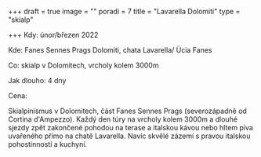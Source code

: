 +++
draft = true
image = ""
poradi = 7
title = "Lavarella Dolomiti"
type = "skialp"

+++
Kdy: únor/březen 2022

Kde: Fanes Sennes Prags Dolomiti, chata Lavarella/ Ücia Fanes

Co: skialp v Dolomitech, vrcholy kolem 3000m 

Jak dlouho: 4 dny

Cena:

Skialpinismus v Dolomitech, část Fanes Sennes Prags (severozápadně od Cortina d'Ampezzo). Každý den túry na vrcholy kolem 3000m a dlouhé sjezdy zpět zakončené pohodou na terase a italskou kávou nebo hltem piva uvařeného přímo na chatě Lavarella. Navíc skvělé zázemí s pravou italskou pohostinností a kuchyní.